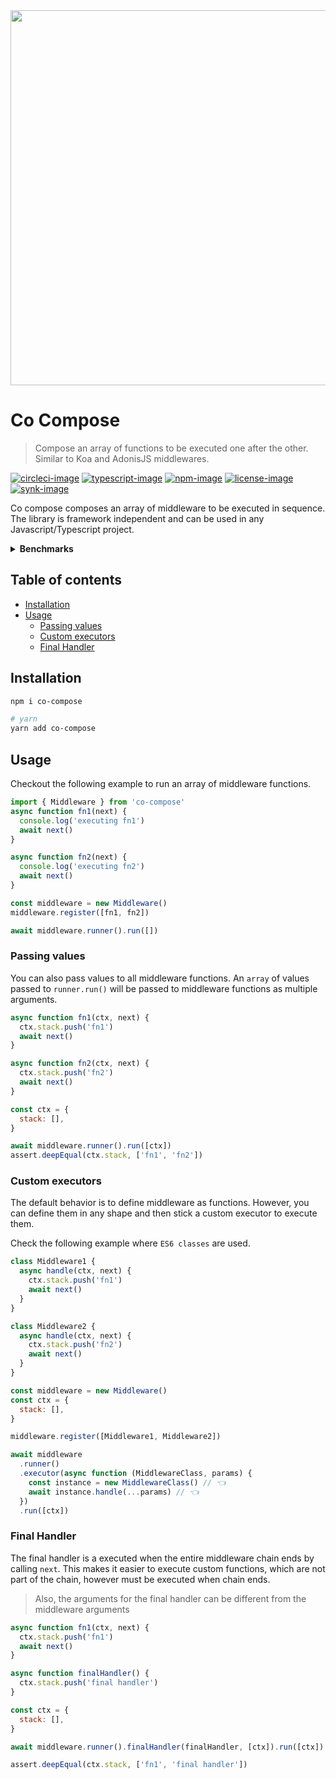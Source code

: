 <div align="center">
	<img src="https://res.cloudinary.com/adonisjs/image/upload/q_100/v1557762307/poppinss_iftxlt.jpg" width="600px">
</div>

# Co Compose

> Compose an array of functions to be executed one after the other. Similar to Koa and AdonisJS middlewares.

[![circleci-image]][circleci-url] [![typescript-image]][typescript-url] [![npm-image]][npm-url] [![license-image]][license-url] [![synk-image]][synk-url]

Co compose composes an array of middleware to be executed in sequence. The library is framework independent and can be used in any Javascript/Typescript project.

<details>
	<summary> <strong>Benchmarks</strong> </summary>

    Co Compose x 488,078 ops/sec ±0.32% (82 runs sampled)
    fastseries x 94,426 ops/sec ±6.53% (47 runs sampled)
    middie x 80,062 ops/sec ±8.71% (47 runs sampled)

<p> <strong> Fastest is Co Compose </strong> </p>
</details>

<!-- START doctoc generated TOC please keep comment here to allow auto update -->
<!-- DON'T EDIT THIS SECTION, INSTEAD RE-RUN doctoc TO UPDATE -->
## Table of contents

- [Installation](#installation)
- [Usage](#usage)
  - [Passing values](#passing-values)
  - [Custom executors](#custom-executors)
  - [Final Handler](#final-handler)

<!-- END doctoc generated TOC please keep comment here to allow auto update -->

## Installation

```sh
npm i co-compose

# yarn
yarn add co-compose
```

## Usage

Checkout the following example to run an array of middleware functions.

```ts
import { Middleware } from 'co-compose'
async function fn1(next) {
  console.log('executing fn1')
  await next()
}

async function fn2(next) {
  console.log('executing fn2')
  await next()
}

const middleware = new Middleware()
middleware.register([fn1, fn2])

await middleware.runner().run([])
```

### Passing values

You can also pass values to all middleware functions. An `array` of values passed to `runner.run()` will be passed to middleware functions as multiple arguments.

```js
async function fn1(ctx, next) {
  ctx.stack.push('fn1')
  await next()
}

async function fn2(ctx, next) {
  ctx.stack.push('fn2')
  await next()
}

const ctx = {
  stack: [],
}

await middleware.runner().run([ctx])
assert.deepEqual(ctx.stack, ['fn1', 'fn2'])
```

### Custom executors

The default behavior is to define middleware as functions. However, you can define them in any shape and then stick a custom executor to execute them.

Check the following example where `ES6 classes` are used.

```js
class Middleware1 {
  async handle(ctx, next) {
    ctx.stack.push('fn1')
    await next()
  }
}

class Middleware2 {
  async handle(ctx, next) {
    ctx.stack.push('fn2')
    await next()
  }
}

const middleware = new Middleware()
const ctx = {
  stack: [],
}

middleware.register([Middleware1, Middleware2])

await middleware
  .runner()
  .executor(async function (MiddlewareClass, params) {
    const instance = new MiddlewareClass() // 👈
    await instance.handle(...params) // 👈
  })
  .run([ctx])
```

### Final Handler

The final handler is a executed when the entire middleware chain ends by calling `next`. This makes it easier to execute custom functions, which are not part of the chain, however must be executed when chain ends.

> Also, the arguments for the final handler can be different from the middleware arguments

```js
async function fn1(ctx, next) {
  ctx.stack.push('fn1')
  await next()
}

async function finalHandler() {
  ctx.stack.push('final handler')
}

const ctx = {
  stack: [],
}

await middleware.runner().finalHandler(finalHandler, [ctx]).run([ctx])

assert.deepEqual(ctx.stack, ['fn1', 'final handler'])
```

[circleci-image]: https://img.shields.io/circleci/project/github/poppinss/co-compose/master.svg?style=for-the-badge&logo=circleci
[circleci-url]: https://circleci.com/gh/poppinss/co-compose 'circleci'

[typescript-image]: https://img.shields.io/badge/Typescript-294E80.svg?style=for-the-badge&logo=typescript
[typescript-url]: "typescript"

[npm-image]: https://img.shields.io/npm/v/co-compose.svg?style=for-the-badge&logo=npm
[npm-url]: https://npmjs.org/package/co-compose 'npm'

[license-image]: https://img.shields.io/npm/l/co-compose?color=blueviolet&style=for-the-badge
[license-url]: LICENSE.md 'license'

[synk-image]: https://img.shields.io/snyk/vulnerabilities/github/poppinss/co-compose?label=Synk%20Vulnerabilities&style=for-the-badge
[synk-url]: https://snyk.io/test/github/poppinss/co-compose?targetFile=package.json "synk"
